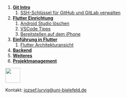 1. [**Git Intro**](introduction-to-git)
   1. [SSH-Schlüssel für GitHub und GitLab verwalten](managing-ssh-keys-for-github-and-gitlab)
2. [**Flutter Einrichtung**](set-up-flutter-sdk)
   1. [Android Studio löschen](einrichtung-weiteres#android-studio-auf-windows-löschen)
   2. [VSCode Tipps](einrichtung-weiteres#vs-code-tipps)
   3. [Bereitstellen auf dem iPhone](einrichtung-weiteres#deploy-to-ios-devices-link)
3. [**Einführung in Flutter**](my-first-flutter-app)
   1. [Flutter Architekturansicht](flutter-architectural-overview)
4. [**Backend**](backend)
5. [**Weiteres**](miscellaneous)
6. [**Projektmanagement**](project-management)

<a href="https://play.google.com/store/apps/details?id=de.cit_ec.bivital" target="_blank">
  <img src="https://github.com/LathDevers/flutter-training/blob/master/src/google-play.png" height="47"/>
</a>

Kontakt: [jozsef.lurvig@uni-bielefeld.de](mailto:jozsef.lurvig@uni-bielefeld.de)